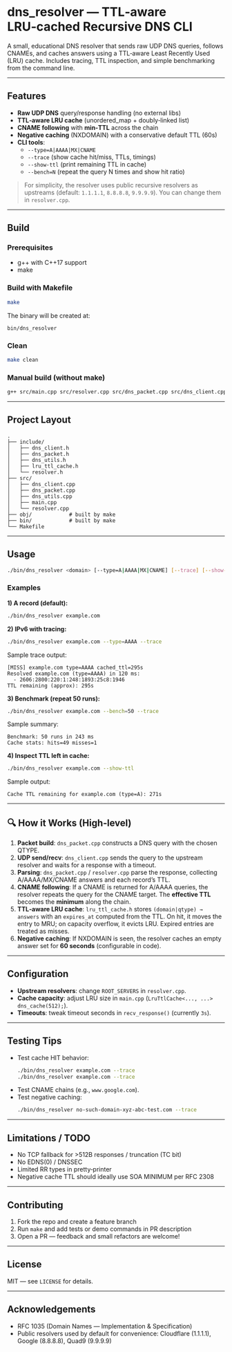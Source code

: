 # dns_resolver — TTL‑aware LRU‑cached Recursive DNS CLI

A small, educational DNS resolver that sends raw UDP DNS queries, follows CNAMEs, and caches answers using a TTL‑aware Least Recently Used (LRU) cache. Includes tracing, TTL inspection, and simple benchmarking from the command line.

---

##  Features

- **Raw UDP DNS** query/response handling (no external libs)
- **TTL‑aware LRU cache** (unordered_map + doubly‑linked list)
- **CNAME following** with **min‑TTL** across the chain
- **Negative caching** (NXDOMAIN) with a conservative default TTL (60s)
- **CLI tools**:
  - `--type=A|AAAA|MX|CNAME`
  - `--trace` (show cache hit/miss, TTLs, timings)
  - `--show-ttl` (print remaining TTL in cache)
  - `--bench=N` (repeat the query N times and show hit ratio)

>  For simplicity, the resolver uses public recursive resolvers as upstreams (default: `1.1.1.1`, `8.8.8.8`, `9.9.9.9`). You can change them in `resolver.cpp`.

---

##  Build

### Prerequisites
- g++ with C++17 support
- make

### Build with Makefile

```bash
make
```
The binary will be created at:
```
bin/dns_resolver
```

### Clean
```bash
make clean
```

### Manual build (without make)
```bash
g++ src/main.cpp src/resolver.cpp src/dns_packet.cpp src/dns_client.cpp src/dns_utils.cpp -Iinclude -std=c++17 -O2 -Wall -o bin/dns_resolver
```

---

##  Project Layout
```
.
├── include/
│   ├── dns_client.h
│   ├── dns_packet.h
│   ├── dns_utils.h
│   ├── lru_ttl_cache.h
│   └── resolver.h
├── src/
│   ├── dns_client.cpp
│   ├── dns_packet.cpp
│   ├── dns_utils.cpp
│   ├── main.cpp
│   └── resolver.cpp
├── obj/            # built by make
├── bin/            # built by make
└── Makefile
```

---

##  Usage

```bash
./bin/dns_resolver <domain> [--type=A|AAAA|MX|CNAME] [--trace] [--show-ttl] [--bench=N]
```

### Examples

**1) A record (default):**
```bash
./bin/dns_resolver example.com
```

**2) IPv6 with tracing:**
```bash
./bin/dns_resolver example.com --type=AAAA --trace
```
Sample trace output:
```
[MISS] example.com type=AAAA cached_ttl=295s
Resolved example.com (type=AAAA) in 120 ms:
  - 2606:2800:220:1:248:1893:25c8:1946
TTL remaining (approx): 295s
```

**3) Benchmark (repeat 50 runs):**
```bash
./bin/dns_resolver example.com --bench=50 --trace
```
Sample summary:
```
Benchmark: 50 runs in 243 ms
Cache stats: hits=49 misses=1
```

**4) Inspect TTL left in cache:**
```bash
./bin/dns_resolver example.com --show-ttl
```
Sample output:
```
Cache TTL remaining for example.com (type=A): 271s
```

---

## 🔍 How it Works (High‑level)

1. **Packet build**: `dns_packet.cpp` constructs a DNS query with the chosen QTYPE.
2. **UDP send/recv**: `dns_client.cpp` sends the query to the upstream resolver and waits for a response with a timeout.
3. **Parsing**: `dns_packet.cpp` / `resolver.cpp` parse the response, collecting A/AAAA/MX/CNAME answers and each record’s TTL.
4. **CNAME following**: If a CNAME is returned for A/AAAA queries, the resolver repeats the query for the CNAME target. The **effective TTL** becomes the **minimum** along the chain.
5. **TTL‑aware LRU cache**: `lru_ttl_cache.h` stores `(domain|qtype) → answers` with an `expires_at` computed from the TTL. On hit, it moves the entry to MRU; on capacity overflow, it evicts LRU. Expired entries are treated as misses.
6. **Negative caching**: If NXDOMAIN is seen, the resolver caches an empty answer set for **60 seconds** (configurable in code).

---

##  Configuration

- **Upstream resolvers**: change `ROOT_SERVERS` in `resolver.cpp`.
- **Cache capacity**: adjust LRU size in `main.cpp` (`LruTtlCache<..., ...> dns_cache(512);`).
- **Timeouts**: tweak timeout seconds in `recv_response()` (currently `3s`).

---

##  Testing Tips

- Test cache HIT behavior:
  ```bash
  ./bin/dns_resolver example.com --trace
  ./bin/dns_resolver example.com --trace
  ```
- Test CNAME chains (e.g., `www.google.com`).
- Test negative caching:
  ```bash
  ./bin/dns_resolver no-such-domain-xyz-abc-test.com --trace
  ```

---

##  Limitations / TODO

- No TCP fallback for >512B responses / truncation (TC bit)
- No EDNS(0) / DNSSEC
- Limited RR types in pretty‑printer
- Negative cache TTL should ideally use SOA MINIMUM per RFC 2308

---

##  Contributing

1. Fork the repo and create a feature branch
2. Run `make` and add tests or demo commands in PR description
3. Open a PR — feedback and small refactors are welcome!

---

##  License

MIT — see `LICENSE` for details.

---

## Acknowledgements

- RFC 1035 (Domain Names — Implementation & Specification)
- Public resolvers used by default for convenience: Cloudflare (1.1.1.1), Google (8.8.8.8), Quad9 (9.9.9.9)
